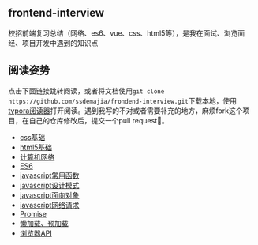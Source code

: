 ## frontend-interview
校招前端复习总结（网络、es6、vue、css、html5等），是我在面试、浏览面经、项目开发中遇到的知识点
## 阅读姿势
点击下面链接跳转阅读，或者将文档使用`git clone https://github.com/ssdemajia/frondend-interview.git`下载本地，使用[typora阅读器](https://www.typora.io/)打开阅读。遇到我写的不对或者需要补充的地方，麻烦fork这个项目，在自己的仓库修改后，提交一个pull request🙏。

- [css基础](https://github.com/ssdemajia/frondend-interview/blob/master/css.md)
- [html5基础](https://github.com/ssdemajia/frondend-interview/blob/master/html5.md)
- [计算机网络](https://github.com/ssdemajia/frondend-interview/blob/master/%E8%AE%A1%E7%AE%97%E6%9C%BA%E7%BD%91%E7%BB%9C%E5%9F%BA%E7%A1%80.md)
- [ES6](https://github.com/ssdemajia/frondend-interview/blob/master/es6.md)
- [javascript常用函数](https://github.com/ssdemajia/frondend-interview/blob/master/js%E5%B8%B8%E7%94%A8%E5%87%BD%E6%95%B0.md)
- [javascript设计模式](https://github.com/ssdemajia/frondend-interview/blob/master/js%E8%AE%BE%E8%AE%A1%E6%A8%A1%E5%BC%8F.md)
- [javascript面向对象](https://github.com/ssdemajia/frondend-interview/blob/master/js%E9%9D%A2%E5%90%91%E5%AF%B9%E8%B1%A1.md)
- [javascript网络请求](https://github.com/ssdemajia/frondend-interview/blob/master/js%E7%BD%91%E7%BB%9C%E8%AF%B7%E6%B1%82.md)
- [Promise](https://github.com/ssdemajia/frondend-interview/blob/master/promise.md)
- [懒加载、预加载](https://github.com/ssdemajia/frondend-interview/blob/master/js%E6%87%92%E5%8A%A0%E8%BD%BD%E3%80%81%E9%A2%84%E5%8A%A0%E8%BD%BD.md)
- [浏览器API]()

